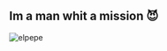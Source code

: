 ## Im a man whit a mission 😈

![elpepe](https://cdn.discordapp.com/attachments/534162110549196800/1265317514137571552/cfb5f9f264c351c39b25c6a4ef64461b.jpg?ex=66a11243&is=669fc0c3&hm=e4cd2e78fdfae6334e7b51ae8c7acb25f430d9093641609513de00116c47e192&)

